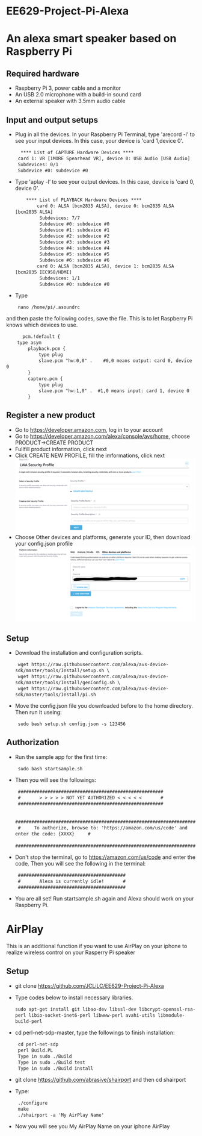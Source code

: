 # EE629-Project-Pi-Alexa

An alexa smart speaker based on Raspberry Pi
===
Required hardware
---
* Raspberry Pi 3, power cable and a monitor
* An USB 2.0 microphone with a build-in sound card
* An external speaker with 3.5mm audio cable

Input and output setups
---
* Plug in all the devices. In your Raspberry Pi Terminal, type 'arecord -l' to see your input devices. In this case, your device is 'card 1,device 0'. 

        **** List of CAPTURE Hardware Devices ****    
       card 1: VR [1MORE Spearhead VR], device 0: USB Audio [USB Audio]    
       Subdevices: 0/1    
       Subdevice #0: subdevice #0    
* Type 'aplay -l‘ to see your output devices. In this case, device is 'card 0, device 0'.

          **** List of PLAYBACK Hardware Devices ****
              card 0: ALSA [bcm2835 ALSA], device 0: bcm2835 ALSA [bcm2835 ALSA]
               Subdevices: 7/7
               Subdevice #0: subdevice #0
               Subdevice #1: subdevice #1
               Subdevice #2: subdevice #2
               Subdevice #3: subdevice #3
               Subdevice #4: subdevice #4
               Subdevice #5: subdevice #5
               Subdevice #6: subdevice #6
              card 0: ALSA [bcm2835 ALSA], device 1: bcm2835 ALSA [bcm2835 IEC958/HDMI]
               Subdevices: 1/1
               Subdevice #0: subdevice #0
* Type

       nano /home/pi/.asoundrc
 and then paste the following codes, save the file. This is to let Raspberry Pi knows which devices to use.

          pcm.!default {
        type asym
            playback.pcm {
                type plug
                slave.pcm "hw:0,0" .    #0,0 means output: card 0, device 0 
            }
            capture.pcm {
                type plug
                slave.pcm "hw:1,0" .  #1,0 means input: card 1, device 0 
            }
            
Register a new product
---
* Go to https://developer.amazon.com, log in to your account
* Go to https://developer.amazon.com/alexa/console/avs/home, choose PRODUCT->CREATE PRODUCT
* Fullfill product information, click next
* Click CREATE NEW PROFILE, fill the imformations, click next
![Image text](https://github.com/JCLiLC/EE629-Project-Pi-Alexa/blob/master/images/Screen%20Shot%202019-04-29%20at%204.33.39%20PM.png)
* Choose Other devices and platforms, generate your ID, then download your config.json profile
![Image text](https://github.com/JCLiLC/EE629-Project-Pi-Alexa/blob/master/images/Screen%20Shot%202019-04-29%20at%204.37.28%20PM.png)

Setup
---
* Download the installation and configuration scripts.

       wget https://raw.githubusercontent.com/alexa/avs-device-sdk/master/tools/Install/setup.sh \
       wget https://raw.githubusercontent.com/alexa/avs-device-sdk/master/tools/Install/genConfig.sh \
       wget https://raw.githubusercontent.com/alexa/avs-device-sdk/master/tools/Install/pi.sh
* Move the config.json file you downloaded before to the home directory. Then run it useing:

       sudo bash setup.sh config.json -s 123456
       
Authorization
---
* Run the sample app for the first time:
       
       sudo bash startsample.sh
* Then you will see the followings:

       ######################################################
       #       > > > > > NOT YET AUTHORIZED < < < < <       #
       ######################################################

       ############################################################################################
       #     To authorize, browse to: 'https://amazon.com/us/code' and enter the code: {XXXX}     #
       ############################################################################################
* Don't stop the terminal, go to https://amazon.com/us/code and enter the code. Then you will see the following in the terminal:

       ########################################
       #       Alexa is currently idle!       #
       ########################################
* You are all set! Run startsample.sh again and Alexa should work on your Raspberry Pi.

AirPlay
===
This is an additional function if you want to use AirPlay on your iphone to realize wireless control on your Rasperry Pi speaker 

Setup
---
* git clone https://github.com/JCLiLC/EE629-Project-Pi-Alexa 
*  Type codes below to install necessary libraries.

       sudo apt-get install git libao-dev libssl-dev libcrypt-openssl-rsa-perl libio-socket-inet6-perl libwww-perl avahi-utils libmodule-build-perl
* cd perl-net-sdp-master, type the followings to finish installation:

       cd perl-net-sdp 
       perl Build.PL
       Type in sudo ./Build 
       Type in sudo ./Build test 
       Type in sudo ./Build install
* git clone https://github.com/abrasive/shairport and then cd shairport
* Type:

       ./configure
       make
       ./shairport -a 'My AirPlay Name'
* Now you will see you My AirPlay Name on your iphone AirPlay
